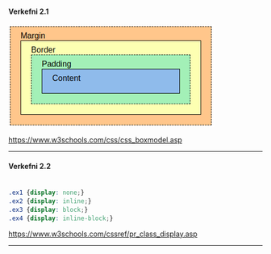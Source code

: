 #### Verkefni 2.1

![box model](box-model.png)

https://www.w3schools.com/css/css_boxmodel.asp

---

#### Verkefni 2.2

```CSS

.ex1 {display: none;}
.ex2 {display: inline;}
.ex3 {display: block;}
.ex4 {display: inline-block;}

```

https://www.w3schools.com/cssref/pr_class_display.asp

---
